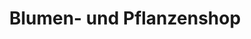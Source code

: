 ---
title: "Blumen- und Pflanzenshop"
url: /koeln/blumen-und-pflanzenshop-koelner-strasse/
shop: Garten-Center
---